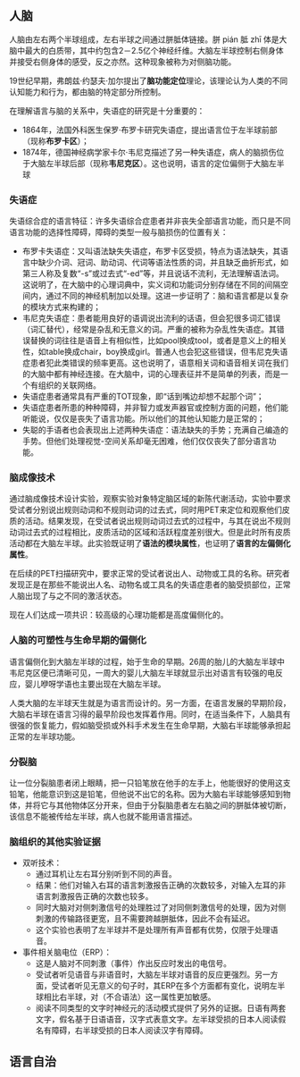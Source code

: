## 人脑
人脑由左右两个半球组成，左右半球之间通过胼胝体链接。胼 pián 胝 zhī 体是大脑中最大的白质带，其中约包含2－2.5亿个神经纤维。大脑左半球控制右侧身体并接受右侧身体的感受，反之亦然。这种现象被称为对侧脑功能。

19世纪早期，弗朗兹·约瑟夫·加尔提出了**脑功能定位**理论，该理论认为人类的不同认知能力和行为，都由脑的特定部分所控制。

在理解语言与脑的关系中，失语症的研究是十分重要的：
- 1864年，法国外科医生保罗·布罗卡研究失语症，提出语言位于左半球前部（现称**布罗卡区**）；
- 1874年，德国神经病学家卡尔·韦尼克描述了另一种失语症，病人的脑损伤位于大脑左半球后部（现称**韦尼克区**）。这也说明，语言的定位偏侧于大脑左半球
### 失语症
失语综合症的语言特征：许多失语综合症患者并非丧失全部语言功能，而只是不同语言功能的选择性障碍，障碍的类型一般与脑损伤的位置有关：
- 布罗卡失语症：又叫语法缺失失语症，布罗卡区受损，特点为语法缺失，其语言中缺少介词、冠词、助动词、代词等语法性质的词，并且缺乏曲折形式，如第三人称及复数“-s”或过去式“-ed”等，并且说话不流利，无法理解语法词。这说明了，在大脑中的心理词典中，实义词和功能词分别存储在不同的间隔空间内，通过不同的神经机制加以处理。这进一步证明了：脑和语言都是以复杂的模块方式来构建的；
- 韦尼克失语症：患者能用良好的语调说出流利的话语，但会犯很多词汇错误（词汇替代），经常是杂乱和无意义的词。严重的被称为杂乱性失语症。其错误替换的词往往是语音上有相似性，比如pool换成tool，或者是意义上的相关性，如table换成chair，boy换成girl。普通人也会犯这些错误，但韦尼克失语症患者犯此类错误的频率更高。这也说明了，语意相关词和语音相关词在我们的大脑中都有神经连接。在大脑中，词的心理表征并不是简单的列表，而是一个有组织的关联网络。
- 失语症患者通常具有严重的TOT现象，即“话到嘴边却想不起那个词”；
- 失语症患者所患的种种障碍，并非智力或发声器官或控制方面的问题，他们能听能说，仅仅是丧失了语言功能。所以他们的其他认知能力是正常的；
- 失聪的手语者也会表现出上述两种失语症：语法缺失的手势；充满自己编造的手势。但他们处理视觉-空间关系却毫无困难，他们仅仅丧失了部分语言功能。
### 脑成像技术
通过脑成像技术设计实验，观察实验对象特定脑区域的新陈代谢活动，实验中要求受试者分别说出规则动词和不规则动词的过去式，同时用PET来定位和观察他们皮质的活动。结果发现，在受试者说出规则动词过去式的过程中，与其在说出不规则动词过去式的过程相比，皮质活动的区域和活跃程度差别很大。但是此时所有皮质活动都在大脑左半球。此实验既证明了**语法的模块属性**，也证明了**语言的左偏侧化属性**。

在后续的PET扫描研究中，要求正常的受试者说出人、动物或工具的名称。研究者发现正是在那些不能说出人名、动物名或工具名的失语症患者的脑受损部位，正常人脑出现了与之不同的激活状态。

现在人们达成一项共识：较高级的心理功能都是高度偏侧化的。
### 人脑的可塑性与生命早期的偏侧化
语言偏侧化到大脑左半球的过程，始于生命的早期。26周的胎儿的大脑左半球中韦尼克区便已清晰可见，一周大的婴儿大脑左半球就显示出对语言有较强的电反应，婴儿咿呀学语也主要出现在大脑左半球。

人类大脑的左半球天生就是为语言而设计的。另一方面，在语言发展的早期阶段，大脑右半球在语言习得的最早阶段也发挥着作用。同时，在适当条件下，人脑具有很强的恢复能力，假如脑受损或外科手术发生在生命早期，大脑右半球能够承担起正常的左半球功能。
### 分裂脑
让一位分裂脑患者闭上眼睛，把一只铅笔放在他手的左手上，他能很好的使用这支铅笔，他能意识到这是铅笔，但他说不出它的名称。因为大脑右半球能够感知到物体，并将它与其他物体区分开来，但由于分裂脑患者左右脑之间的胼胝体被切断，该信息不能被传给左半球，病人也就不能用语言描述。
### 脑组织的其他实验证据
- 双听技术：
	- 通过耳机让左右耳分别听到不同的声音。
	- 结果：他们对输入右耳的语言刺激报告正确的次数较多，对输入左耳的非语言刺激报告正确的次数也较多。
	- 同时大脑对对侧刺激信号的处理胜过了对同侧刺激信号的处理，因为对侧刺激的传输路径更宽，且不需要跨越胼胝体，因此不会有延迟。
	- 这个实验也表明了左半球并不是处理所有声音都有优势，仅限于处理语音。
- 事件相关脑电位（ERP）：
	- 这是人脑对不同刺激（事件）作出反应时发出的电信号。
	- 受试者听见语音与非语音时，大脑左半球对语音的反应更强烈。另一方面，受试者听见无意义的句子时，其ERP在多个方面都有变化，说明左半球相比右半球，对（不合语法）这一属性更加敏感。
	- 阅读不同类型的文字时神经元的活动模式提供了另外的证据。日语有两套文字，假名基于日语语音，汉字式表意文字。左半球受损的日本人阅读假名有障碍，右半球受损的日本人阅读汉字有障碍。
## 语言自治
